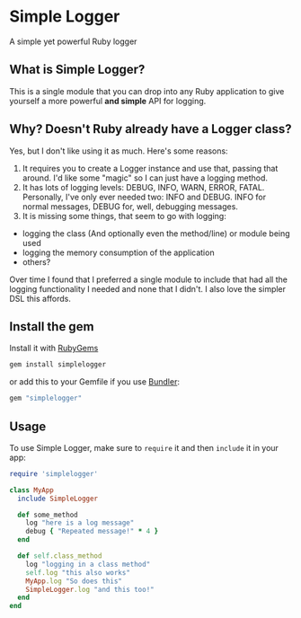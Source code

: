 # Simple Logger #
A simple yet powerful Ruby logger

## What is Simple Logger? ##
This is a single module that you can drop into any Ruby application to give yourself a more powerful **and simple** API for logging.

## Why? Doesn't Ruby already have a Logger class?
Yes, but I don't like using it as much. Here's some reasons:

1. It requires you to create a Logger instance and use that, passing that around. I'd like some "magic" so I can just have a logging method.
2. It has lots of logging levels: DEBUG, INFO, WARN, ERROR, FATAL.  Personally, I've only ever needed two: INFO and DEBUG. INFO for normal messages, DEBUG for, well, debugging messages.
3. It is missing some things, that seem to go with logging:
  - logging the class (And optionally even the method/line) or module being used
  - logging the memory consumption of the application
  - others?

Over time I found that I preferred a single module to include that had all the logging functionality I needed and none that I didn't. I also love the simpler DSL this affords.

## Install the gem ##

Install it with [RubyGems](https://rubygems.org/)

```ruby
gem install simplelogger
```

or add this to your Gemfile if you use [Bundler](http://gembundler.com/):

```ruby
gem "simplelogger"
```

## Usage ##

To use Simple Logger, make sure to `require` it and then `include` it in your app:

```ruby
require 'simplelogger'

class MyApp
  include SimpleLogger

  def some_method
    log "here is a log message"
    debug { "Repeated message!" * 4 }
  end

  def self.class_method
    log "logging in a class method"
    self.log "this also works"
    MyApp.log "So does this"
    SimpleLogger.log "and this too!"
  end
end
```
